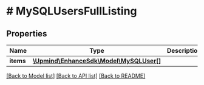 # # MySQLUsersFullListing

## Properties

Name | Type | Description | Notes
------------ | ------------- | ------------- | -------------
**items** | [**\Upmind\EnhanceSdk\Model\MySQLUser[]**](MySQLUser.md) |  |

[[Back to Model list]](../../README.md#models) [[Back to API list]](../../README.md#endpoints) [[Back to README]](../../README.md)
